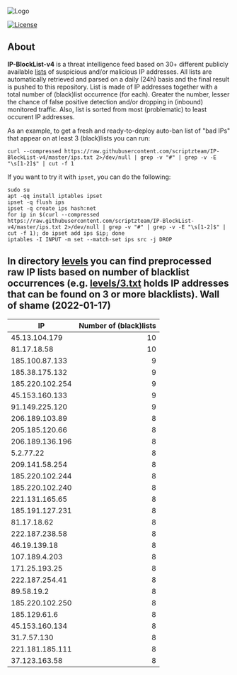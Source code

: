 ![Logo](https://i.imgur.com/PyKLAe7.png)

[![License](https://img.shields.io/badge/license-The_Unlicense-red.svg)](https://unlicense.org/)

About
----

**IP-BlockList-v4** is a threat intelligence feed based on 30+ different publicly available [lists](https://github.com/stamparm/maltrail) of suspicious and/or malicious IP addresses. All lists are automatically retrieved and parsed on a daily (24h) basis and the final result is pushed to this repository. List is made of IP addresses together with a total number of (black)list occurrence (for each). Greater the number, lesser the chance of false positive detection and/or dropping in (inbound) monitored traffic. Also, list is sorted from most (problematic) to least occurent IP addresses.

As an example, to get a fresh and ready-to-deploy auto-ban list of "bad IPs" that appear on at least 3 (black)lists you can run:

```
curl --compressed https://raw.githubusercontent.com/scriptzteam/IP-BlockList-v4/master/ips.txt 2>/dev/null | grep -v "#" | grep -v -E "\s[1-2]$" | cut -f 1
```

If you want to try it with `ipset`, you can do the following:

```
sudo su
apt -qq install iptables ipset
ipset -q flush ips
ipset -q create ips hash:net
for ip in $(curl --compressed https://raw.githubusercontent.com/scriptzteam/IP-BlockList-v4/master/ips.txt 2>/dev/null | grep -v "#" | grep -v -E "\s[1-2]$" | cut -f 1); do ipset add ips $ip; done
iptables -I INPUT -m set --match-set ips src -j DROP
```

In directory [levels](levels) you can find preprocessed raw IP lists based on number of blacklist occurrences (e.g. [levels/3.txt](levels/3.txt) holds IP addresses that can be found on 3 or more blacklists).
Wall of shame (2022-01-17)
----

|IP|Number of (black)lists|
|---|--:|
45.13.104.179|10
81.17.18.58|10
185.100.87.133|9
185.38.175.132|9
185.220.102.254|9
45.153.160.133|9
91.149.225.120|9
206.189.103.89|8
205.185.120.66|8
206.189.136.196|8
5.2.77.22|8
209.141.58.254|8
185.220.102.244|8
185.220.102.240|8
221.131.165.65|8
185.191.127.231|8
81.17.18.62|8
222.187.238.58|8
46.19.139.18|8
107.189.4.203|8
171.25.193.25|8
222.187.254.41|8
89.58.19.2|8
185.220.102.250|8
185.129.61.6|8
45.153.160.134|8
31.7.57.130|8
221.181.185.111|8
37.123.163.58|8
